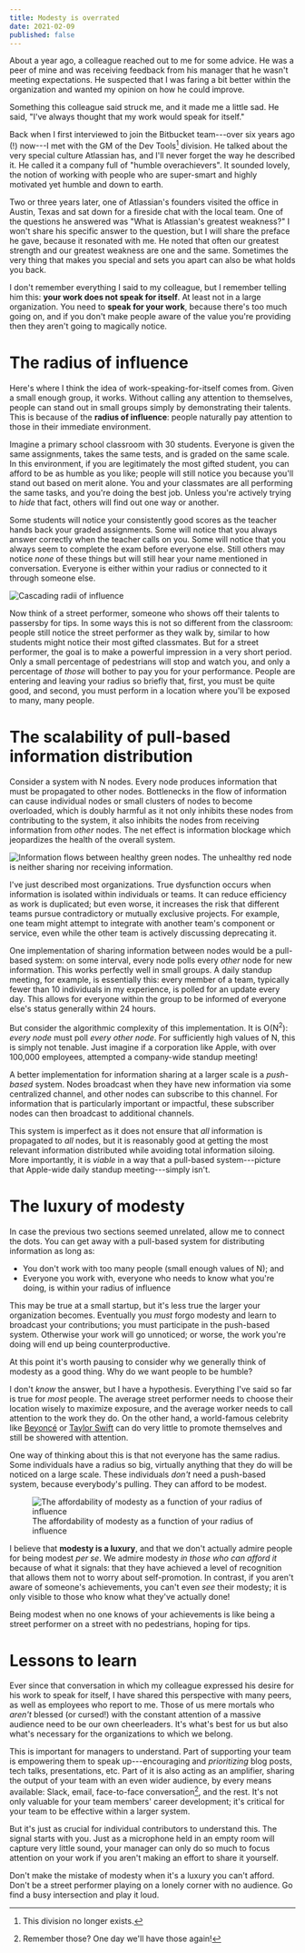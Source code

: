 ```yaml
---
title: Modesty is overrated
date: 2021-02-09
published: false
---
```


About a year ago, a colleague reached out to me for some advice. He was a peer of mine and was receiving feedback from his manager that he wasn't meeting expectations. He suspected that I was faring a bit better within the organization and wanted my opinion on how he could improve.

Something this colleague said struck me, and it made me a little sad. He said, "I've always thought that my work would speak for itself."

Back when I first interviewed to join the Bitbucket team---over six years ago (!) now---I met with the GM of the Dev Tools[^dev-tools] division. He talked about the very special culture Atlassian has, and I'll never forget the way he described it. He called it a company full of "humble overachievers". It sounded lovely, the notion of working with people who are super-smart and highly motivated yet humble and down to earth.

Two or three years later, one of Atlassian's founders visited the office in Austin, Texas and sat down for a fireside chat with the local team. One of the questions he answered was "What is Atlassian's greatest weakness?" I won't share his specific answer to the question, but I will share the preface he gave, because it resonated with me. He noted that often our greatest strength and our greatest weakness are one and the same. Sometimes the very thing that makes you special and sets you apart can also be what holds you back.

I don't remember everything I said to my colleague, but I remember telling him this: **your work does not speak for itself**. At least not in a large organization. You need to **speak for your work**, because there's too much going on, and if you don't make people aware of the value you're providing then they aren't going to magically notice.

# The radius of influence

Here's where I think the idea of work-speaking-for-itself comes from. Given a small enough group, it works. Without calling any attention to themselves, people can stand out in small groups simply by demonstrating their talents. This is because of the **radius of influence**: people naturally pay attention to those in their immediate environment.

Imagine a primary school classroom with 30 students. Everyone is given the same assignments, takes the same tests, and is graded on the same scale. In this environment, if you are legitimately the most gifted student, you can afford to be as humble as you like; people will still notice you because you'll stand out based on merit alone. You and your classmates are all performing the same tasks, and you're doing the best job. Unless you're actively trying to _hide_ that fact, others will find out one way or another.

Some students will notice your consistently good scores as the teacher hands back your graded assignments. Some will notice that you always answer correctly when the teacher calls on you. Some will notice that you always seem to complete the exam before everyone else. Still others may notice _none_ of these things but will still hear your name mentioned in conversation. Everyone is either within your radius or connected to it through someone else.

![Cascading radii of influence](/images/radius-of-influence.png)

Now think of a street performer, someone who shows off their talents to passersby for tips. In some ways this is not so different from the classroom: people still notice the street performer as they walk by, similar to how students might notice their most gifted classmates. But for a street performer, the goal is to make a powerful impression in a very short period. Only a small percentage of pedestrians will stop and watch you, and only a percentage of _those_ will bother to pay you for your performance. People are entering and leaving your radius so briefly that, first, you must be quite good, and second, you must perform in a location where you'll be exposed to many, many people.

# The scalability of pull-based information distribution

Consider a system with N nodes. Every node produces information that must be propagated to other nodes. Bottlenecks in the flow of information can cause individual nodes or small clusters of nodes to become overloaded, which is doubly harmful as it not only inhibits these nodes from contributing to the system, it also inhibits the nodes from receiving information from _other_ nodes. The net effect is information blockage which jeopardizes the health of the overall system.

![Information flows between healthy green nodes. The unhealthy red node is neither sharing nor receiving information.](/images/healthy-and-unhealthy-nodes.png)

I've just described most organizations. True dysfunction occurs when information is isolated within individuals or teams. It can reduce efficiency as work is duplicated; but even worse, it increases the risk that different teams pursue contradictory or mutually exclusive projects. For example, one team might attempt to integrate with another team's component or service, even while the other team is actively discussing deprecating it.

One implementation of sharing information between nodes would be a pull-based system: on some interval, every node polls every _other_ node for new information. This works perfectly well in small groups. A daily standup meeting, for example, is essentially this: every member of a team, typically fewer than 10 individuals in my experience, is polled for an update every day. This allows for everyone within the group to be informed of everyone else's status generally within 24 hours.

But consider the algorithmic complexity of this implementation. It is O(N<sup>2</sup>): _every node_ must poll _every other node_. For sufficiently high values of N, this is simply not tenable. Just imagine if a corporation like Apple, with over 100,000 employees, attempted a company-wide standup meeting!

A better implementation for information sharing at a larger scale is a _push-based_ system. Nodes broadcast when they have new information via some centralized channel, and other nodes can subscribe to this channel. For information that is particularly important or impactful, these subscriber nodes can then broadcast to additional channels.

This system is imperfect as it does not ensure that _all_ information is propagated to _all_ nodes, but it is reasonably good at getting the most relevant information distributed while avoiding total information siloing. More importantly, it is _viable_ in a way that a pull-based system---picture that Apple-wide daily standup meeting---simply isn't.

# The luxury of modesty

In case the previous two sections seemed unrelated, allow me to connect the dots. You can get away with a pull-based system for distributing information as long as:

- You don't work with too many people (small enough values of N); and
- Everyone you work with, everyone who needs to know what you're doing, is within your radius of influence

This may be true at a small startup, but it's less true the larger your organization becomes. Eventually you _must_ forgo modesty and learn to broadcast your contributions; you must participate in the push-based system. Otherwise your work will go unnoticed; or worse, the work you're doing will end up being counterproductive.

At this point it's worth pausing to consider why we generally think of modesty as a good thing. Why do we want people to be humble?

I don't _know_ the answer, but I have a hypothesis. Everything I've said so far is true for _most_ people. The average street performer needs to choose their location wisely to maximize exposure, and the average worker needs to call attention to the work they do. On the other hand, a world-famous celebrity like [Beyoncé][1] or [Taylor Swift][2] can do very little to promote themselves and still be showered with attention.

One way of thinking about this is that not everyone has the same radius. Some individuals have a radius so big, virtually anything that they do will be noticed on a large scale. These individuals _don't_ need a push-based system, because everybody's pulling. They can afford to be modest.

<figure>
    <img alt="The affordability of modesty as a function of your radius of influence" src="/images/affordability-of-modesty.png" style="max-height: 400px;" />
    <figcaption>The affordability of modesty as a function of your radius of influence</figcaption>
</figure>

I believe that **modesty is a luxury**, and that we don't actually admire people for being modest _per se_. We admire modesty _in those who can afford it_ because of what it signals: that they have achieved a level of recognition that allows them not to worry about self-promotion. In contrast, if you aren't aware of someone's achievements, you can't even _see_ their modesty; it is only visible to those who know what they've actually done!

Being modest when no one knows of your achievements is like being a street performer on a street with no pedestrians, hoping for tips.

# Lessons to learn

Ever since that conversation in which my colleague expressed his desire for his work to speak for itself, I have shared this perspective with many peers, as well as employees who report to me. Those of us mere mortals who _aren't_ blessed (or cursed!) with the constant attention of a massive audience need to be our own cheerleaders. It's what's best for us but also what's necessary for the organizations to which we belong.

This is important for managers to understand. Part of supporting your team is empowering them to speak up---encouraging and _prioritizing_ blog posts, tech talks, presentations, etc. Part of it is also acting as an amplifier, sharing the output of your team with an even wider audience, by every means available: Slack, email, face-to-face conversation[^face-to-face], and the rest. It's not only valuable for your team members' career development; it's critical for your team to be effective within a larger system.

But it's just as crucial for individual contributors to understand this. The signal starts with you. Just as a microphone held in an empty room will capture very little sound, your manager can only do so much to focus attention on your work if you aren't making an effort to share it yourself.

Don't make the mistake of modesty when it's a luxury you can't afford. Don't be a street performer playing on a lonely corner with no audience. Go find a busy intersection and play it loud.

[1]: https://en.wikipedia.org/wiki/Beyonc%C3%A9_(album)#Release_and_promotion
[2]: https://en.wikipedia.org/wiki/Folklore_(Taylor_Swift_album)#Release_and_promotion

[^dev-tools]: This division no longer exists.
[^face-to-face]: Remember those? One day we'll have those again!
